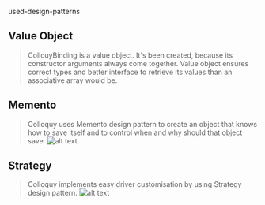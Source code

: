 used-design-patterns
## Value Object
> CollouyBinding is a value object. It's been created, because its constructor arguments always come together. Value object ensures correct types and better interface to retrieve its values than an associative array would be.

## Memento
> Colloquy uses Memento design pattern to create an object that knows how to save itself and to control when and why should that object save.
> ![alt text](https://i.imgur.com/gSVOxa8.png)

## Strategy
> Colloquy implements easy driver customisation by using Strategy design pattern.
> ![alt text](https://i.imgur.com/hpJnHjC.png)

